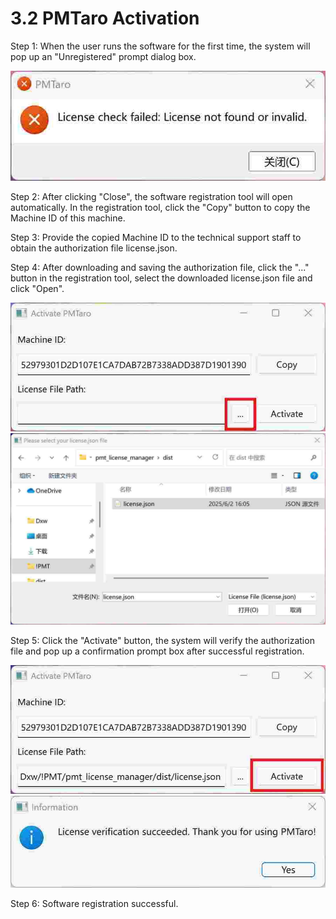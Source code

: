 # 3.2 PMTaro Activation
Step 1: When the user runs the software for the first time, the system will pop up an "Unregistered" prompt dialog box.

![Image](../images/image_15.jpg)

Step 2: After clicking "Close", the software registration tool will open automatically. In the registration tool, click the "Copy" button to copy the Machine ID of this machine.

Step 3: Provide the copied Machine ID to the technical support staff to obtain the authorization file license.json.

Step 4: After downloading and saving the authorization file, click the "..." button in the registration tool, select the downloaded license.json file and click "Open".

![Image](../images/image_16.jpg)
![Image](../images/image_17.jpg)

Step 5: Click the "Activate" button, the system will verify the authorization file and pop up a confirmation prompt box after successful registration.

![Image](../images/image_18.jpg)
![Image](../images/image_19.jpg)

Step 6: Software registration successful.
